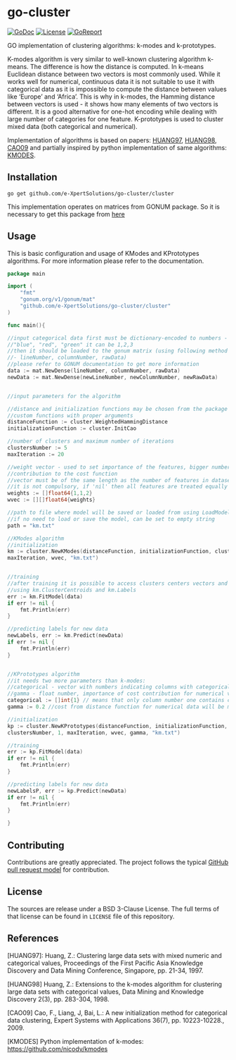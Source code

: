 # go-cluster

[![GoDoc](https://godoc.org/github.com/e-XpertSolutions/go-cluster/cluster?status.png)](http://godoc.org/github.com/e-XpertSolutions/go-cluster/cluster)
[![License](https://img.shields.io/badge/license-BSD%203--Clause-yellow.svg?style=flat)](https://github.com/e-XpertSolutions/go-cluster/blob/master/LICENSE)
[![GoReport](https://goreportcard.com/badge/github.com/e-XpertSolutions/go-cluster)](https://goreportcard.com/report/github.com/e-XpertSolutions/go-cluster)

GO implementation of clustering algorithms: k-modes and k-prototypes.

K-modes algorithm is very similar to well-known clustering algorithm k-means. The difference is how the distance is computed. In k-means Euclidean distance between two vectors is most commonly used. While it works well for numerical, continuous data it is not suitable to use it with categorical data as it is impossible to compute the distance between values like ‘Europe’ and ‘Africa’. This is why in k-modes, the Hamming distance between vectors is used - it shows how many elements of two vectors is different. It is a good alternative for one-hot encoding while dealing with large number of categories for one feature. K-prototypes is used to cluster mixed data (both categorical and numerical).

Implementation of algorithms is based on papers: [HUANG97](#references), [HUANG98](#references), [CAO09](#references) and partially inspired by python implementation of same algorithms: [KMODES](#references).

## Installation
```
go get github.com/e-XpertSolutions/go-cluster/cluster
```

This implementation operates on matrices from GONUM package. So it is necessary to get this package from [here](https://github.com/gonum/gonum)

## Usage

This is basic configuration and usage of KModes and KPrototypes algorithms. For more information please refer to the documentation.

```go
package main

import (
    "fmt"
    "gonum.org/v1/gonum/mat"
    "github.com/e-XpertSolutions/go-cluster/cluster"
)

func main(){

//input categorical data first must be dictionary-encoded to numbers - for example for values
//"blue", "red", "green" it can be 1,2,3
//then it should be loaded to the gonum matrix (using following method with proper parameters 
//- lineNumber, columnNumber, rawData)
//please refer to GONUM documentation to get more information
data := mat.NewDense(lineNumber, columnNumber, rawData)
newData := mat.NewDense(newLineNumber, newColumnNumber, newRawData)


//input parameters for the algorithm

//distance and initialization functions may be chosen from the package or one may use 
//custom functions with proper arguments
distanceFunction := cluster.WeightedHammingDistance
initializationFunction := cluster.InitCao

//number of clusters and maximum number of iterations 
clustersNumber := 5
maxIteration := 20

//weight vector - used to set importance of the features, bigger number means greater 
//contribution to the cost function
//vector must be of the same length as the number of features in dataset
//it is not compulsory, if 'nil' then all features are treated equally (weight = 1)  
weights := []float64{1,1,2}
wvec := [][]float64{weights}

//path to file where model will be saved or loaded from using LoadModel(), SaveModel()
//if no need to load or save the model, can be set to empty string
path = "km.txt"

//KModes algorithm
//initialization
km := cluster.NewKModes(distanceFunction, initializationFunction, clustersNumber, 1, 
maxIteration, wvec, "km.txt")


//training
//after training it is possible to access clusters centers vectors and computed labels
//using km.ClusterCentroids and km.Labels
err := km.FitModel(data)
if err != nil {
	fmt.Println(err)
}

//predicting labels for new data
newLabels, err := km.Predict(newData)
if err != nil {
	fmt.Println(err)
}


//KPrototypes algorithm
//it needs two more parameters than k-modes:
//categorical - vector with numbers indicating columns with categorical features
//gamma - float number, importance of cost contribution for numerical values
categorical := []int{1} // means that only column number one contains categorical data
gamma := 0.2 //cost from distance function for numerical data will be multiplied by 0.2

//initialization
kp := cluster.NewKPrototypes(distanceFunction, initializationFunction, categorical, 
clustersNumber, 1, maxIteration, wvec, gamma, "km.txt")

//training
err := kp.FitModel(data)
if err != nil {
	fmt.Println(err)
}

//predicting labels for new data
newLabelsP, err := kp.Predict(newData)
if err != nil {
    fmt.Println(err)
}

}

```


## Contributing

Contributions are greatly appreciated. The project follows the typical
[GitHub pull request model](https://help.github.com/articles/using-pull-requests/)
for contribution.


## License

The sources are release under a BSD 3-Clause License. The full terms of that
license can be found in `LICENSE` file of this repository.

## References
[HUANG97]: Huang, Z.: Clustering large data sets with mixed numeric and
   categorical values, Proceedings of the First Pacific Asia Knowledge
   Discovery and Data Mining Conference, Singapore, pp. 21-34, 1997.

[HUANG98] Huang, Z.: Extensions to the k-modes algorithm for clustering
   large data sets with categorical values, Data Mining and Knowledge
   Discovery 2(3), pp. 283-304, 1998.

[CAO09] Cao, F., Liang, J, Bai, L.: A new initialization method for
   categorical data clustering, Expert Systems with Applications 36(7),
   pp. 10223-10228., 2009.

[KMODES] Python implementation of k-modes: https://github.com/nicodv/kmodes